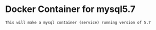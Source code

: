 # Docker Container for mysql5.7

`This will make a mysql container (service) running version of 5.7`